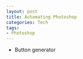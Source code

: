 ```yaml
---
layout: post
title: Automating Photoshop
categories: Tech
tags:
- Photoshop
---
```


- Button generator
